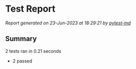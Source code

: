 # Test Report

*Report generated on 23-Jun-2023 at 18:29:21 by [pytest-md]*

[pytest-md]: https://github.com/hackebrot/pytest-md

## Summary

2 tests ran in 0.21 seconds

- 2 passed
